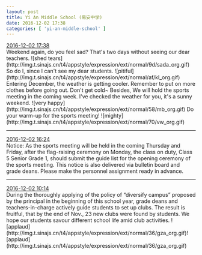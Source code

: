 ```yaml
---
layout: post
title: Yi An Middle School (易安中学)
date: 2016-12-02 17:38
categories: [ 'yi-an-middle-school' ]
---
```


<div class="weibo-info">
  <a href="http://weibo.com/6074218720/Ekgikz4r6">2016-12-02 17:38</a>
</div>
Weekend again, do you feel sad? That's two days without seeing our dear teachers. ![shed tears](http://img.t.sinajs.cn/t4/appstyle/expression/ext/normal/9d/sada_org.gif) So do I, since I can't see my dear students. ![pitiful](http://img.t.sinajs.cn/t4/appstyle/expression/ext/normal/af/kl_org.gif) Entering December, the weather is getting cooler. Remember to put on more clothes before going out. Don't get cold~ Besides, We will hold the sports meeting in the coming week. I've checked the weather for you, it's a sunny weekend. ![very happy](http://img.t.sinajs.cn/t4/appstyle/expression/ext/normal/58/mb_org.gif) Do your warm-up for the sports meeting! ![mighty](http://img.t.sinajs.cn/t4/appstyle/expression/ext/normal/70/vw_org.gif)

<!-- more -->

---

<div class="weibo-info">
  <a href="http://weibo.com/6074218720/EkfOptNqI">2016-12-02 16:24</a>
</div>
Notice: As the sports meeting will be held in the coming Thursday and Friday, after the flag-raising ceremony on Monday, the class on duty, Class 5 Senior Grade 1, should submit the guide list for the opening ceremony of the sports meeting. This notice is also delivered via bulletin board and grade deans. Please make the personnel assignment ready in advance.

---

<div class="weibo-info">
  <a href="http://weibo.com/6074218720/Ekdogi7jd">2016-12-02 10:14</a>
</div>
During the thoroughly applying of the policy of “diversify campus” proposed by the principal in the beginning of this school year, grade deans and teachers-in-charge actively guide students to set up clubs. The result is fruitful, that by the end of Nov., 23 new clubs were found by students. We hope our students savour different school life amid club activities. ![applaud](http://img.t.sinajs.cn/t4/appstyle/expression/ext/normal/36/gza_org.gif)![applaud](http://img.t.sinajs.cn/t4/appstyle/expression/ext/normal/36/gza_org.gif)
